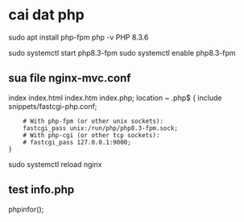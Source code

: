 # cai dat php

sudo apt install php-fpm
php -v PHP 8.3.6

sudo systemctl start php8.3-fpm
sudo systemctl enable php8.3-fpm

## sua file nginx-mvc.conf
index index.html index.htm index.php;
location ~ \.php$ {
		include snippets/fastcgi-php.conf;
	
		# With php-fpm (or other unix sockets):
		fastcgi_pass unix:/run/php/php8.3-fpm.sock;
		# With php-cgi (or other tcp sockets):
		# fastcgi_pass 127.0.0.1:9000;
	}

sudo systemctl reload nginx

## test info.php

phpinfor();

